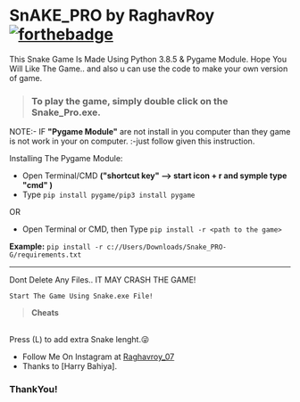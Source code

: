 # SnAKE_PRO by RaghavRoy [![forthebadge](https://forthebadge.com/images/badges/fuck-it-ship-it.svg)](https://forthebadge.com)
This Snake Game Is Made Using Python 3.8.5 & Pygame Module.
Hope You Will Like The Game.. and also u can use the code to make your own version of game.

> ### To play the game, simply double click on the **Snake_Pro.exe**.
NOTE:- IF **"Pygame Module"** are not install in you computer than they game is not work in your on computer.
         :-just follow given this instruction.

Installing The Pygame Module:
<br>
* Open Terminal/CMD **("shortcut key" --> start icon + r and symple type "cmd" )**
* Type ```pip install pygame/pip3 install pygame```

OR

* Open Terminal or CMD, then Type ```pip install -r <path to the game>```

**Example:** ```pip install -r c://Users/Downloads/Snake_PRO-G/requirements.txt```

---

Dont Delete Any Files.. IT MAY CRASH THE GAME!

```Start The Game Using Snake.exe File!```


> **Cheats**
<br>
Press (L) to add extra Snake lenght.😜

* Follow Me On Instagram at [Raghavroy_07](https://www.instagram.com/Raghavroy_07)
* Thanks to [Harry Bahiya].

### ThankYou!
